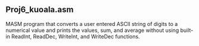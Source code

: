 ## Proj6_kuoala.asm
MASM program that converts a user entered ASCII string of digits to a numerical value and prints the values, sum, and average without using built-in ReadInt, ReadDec, WriteInt, and WriteDec functions.
